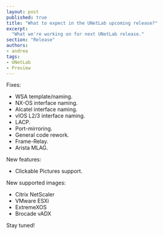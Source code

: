 ```yaml
---
layout: post
published: true
title: "What to expect in the UNetLab upcoming release?"
excerpt:
  "What we're working on for next UNetLab release."
section: "Release"
authors:
- andrea
tags:
- UNetLab
- Preview
---
```

Fixes:

* WSA template/naming.
* NX-OS interface naming.
* Alcatel interface naming.
* vIOS L2/3 interface naming.
* LACP.
* Port-mirroring.
* General code rework.
* Frame-Relay.
* Arista MLAG.

New features:

* Clickable Pictures support.

New supported images:

* Citrix NetScaler
* VMware ESXi
* ExtremeXOS
* Brocade vADX

Stay tuned!
